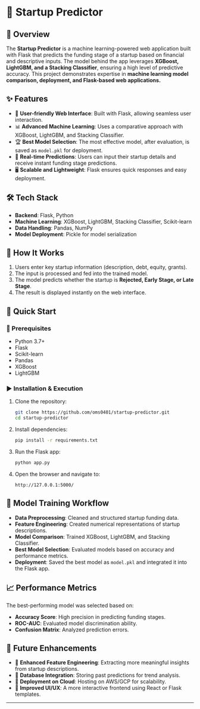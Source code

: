 # 🚀 Startup Predictor

## 📌 Overview
The **Startup Predictor** is a machine learning-powered web application built with Flask that predicts the funding stage of a startup based on financial and descriptive inputs. The model behind the app leverages **XGBoost, LightGBM, and a Stacking Classifier**, ensuring a high level of predictive accuracy. This project demonstrates expertise in **machine learning model comparison, deployment, and Flask-based web applications.**

## ✨ Features
- 🌟 **User-friendly Web Interface**: Built with Flask, allowing seamless user interaction.
- 📊 **Advanced Machine Learning**: Uses a comparative approach with XGBoost, LightGBM, and Stacking Classifier.
- 🏆 **Best Model Selection**: The most effective model, after evaluation, is saved as `model.pkl` for deployment.
- 🚀 **Real-time Predictions**: Users can input their startup details and receive instant funding stage predictions.
- 🖥 **Scalable and Lightweight**: Flask ensures quick responses and easy deployment.

## 🛠 Tech Stack
- **Backend**: Flask, Python
- **Machine Learning**: XGBoost, LightGBM, Stacking Classifier, Scikit-learn
- **Data Handling**: Pandas, NumPy
- **Model Deployment**: Pickle for model serialization

## 🎯 How It Works
1. Users enter key startup information (description, debt, equity, grants).
2. The input is processed and fed into the trained model.
3. The model predicts whether the startup is **Rejected, Early Stage, or Late Stage**.
4. The result is displayed instantly on the web interface.

## 🚀 Quick Start
### 🔧 Prerequisites
- Python 3.7+
- Flask
- Scikit-learn
- Pandas
- XGBoost
- LightGBM

### ▶️ Installation & Execution
1. Clone the repository:
   ```bash
   git clone https://github.com/oms0401/startup-predictor.git
   cd startup-predictor
   ```
2. Install dependencies:
   ```bash
   pip install -r requirements.txt
   ```
3. Run the Flask app:
   ```bash
   python app.py
   ```
4. Open the browser and navigate to:
   ```
   http://127.0.0.1:5000/
   ```

## 📌 Model Training Workflow
- **Data Preprocessing**: Cleaned and structured startup funding data.
- **Feature Engineering**: Created numerical representations of startup descriptions.
- **Model Comparison**: Trained XGBoost, LightGBM, and Stacking Classifier.
- **Best Model Selection**: Evaluated models based on accuracy and performance metrics.
- **Deployment**: Saved the best model as `model.pkl` and integrated it into the Flask app.

## 📈 Performance Metrics
The best-performing model was selected based on:
- **Accuracy Score**: High precision in predicting funding stages.
- **ROC-AUC**: Evaluated model discrimination ability.
- **Confusion Matrix**: Analyzed prediction errors.

## 🎯 Future Enhancements
- 📌 **Enhanced Feature Engineering**: Extracting more meaningful insights from startup descriptions.
- 📌 **Database Integration**: Storing past predictions for trend analysis.
- 📌 **Deployment on Cloud**: Hosting on AWS/GCP for scalability.
- 📌 **Improved UI/UX**: A more interactive frontend using React or Flask templates.


---


